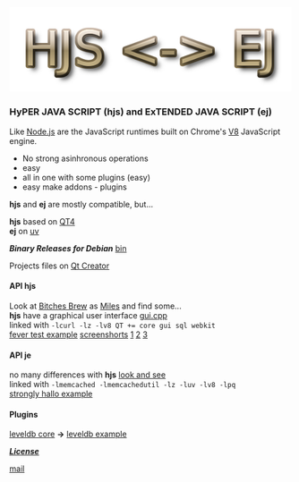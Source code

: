 ![hjs](./hjs.png "hjs <-> ej")

### HyPER JAVA SCRIPT (hjs) and ExTENDED JAVA SCRIPT (ej)
Like [Node.js](https://nodejs.org) are  the JavaScript runtimes built on Chrome's [V8](https://v8.dev/) JavaScript engine.  

- No strong asinhronous operations 
- easy
- all in one with some plugins (easy)
- easy make addons - plugins

**hjs**  and **ej** are mostly compatible, but...

**hjs** based on [QT4](https://www.qt.io/)  
**ej** on [uv](https://github.com/libuv/libuv)

***Binary Releases for Debian*** [bin](./bin)

Projects files on [Qt Creator](https://www.qt.io/)


#### API hjs
Look at [Bitches Brew](./bb.cpp  "bb.cpp ")  as [Miles](https://en.wikipedia.org/wiki/Miles_Davis) and find some...  
**hjs** have a graphical user interface [gui.cpp](./gui.cpp)  
linked with `-lcurl -lz -lv8 QT += core gui sql webkit`  
[fever test example](./bin/in.js) [screenshorts](./screens) [1](./screens/1.png)
[2](./screens/2.png) [3](./screens/3.png)

#### API je

no many differences with **hjs** [look and see](./ej_proj/js_main.cpp "js_main.cpp")  
linked with `-lmemcached -lmemcachedutil -lz -luv -lv8 -lpq`   
[strongly hallo  example](./bin/in_ej.js "in_ej.js")

#### Plugins

[leveldb core](./plugins/leveldbjs/levw.cpp "levw.cpp") **->** [leveldb example](./bin/t_levw.js "t_levw.js")

[***License***](https://www.gnu.org/licenses/gpl.html "GPL")

[mail](mailto:hserg1965@rambler.ru "Send...")


